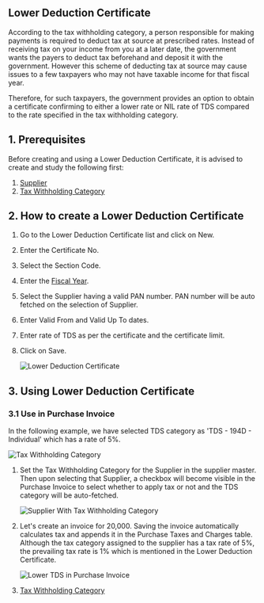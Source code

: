 ## Lower Deduction Certificate

According to the tax withholding category, a person responsible for making payments is required to deduct tax at source at prescribed rates. Instead of receiving tax on your income from you at a later date, the government wants the payers to deduct tax beforehand and deposit it with the government. However this scheme of deducting tax at source may cause issues to a few taxpayers who may not have taxable income for that fiscal year.

Therefore, for such taxpayers, the government provides an option to obtain a certificate confirming to either a lower rate or NIL rate of TDS compared to the rate specified in the tax withholding category.

## 1\. Prerequisites

Before creating and using a Lower Deduction Certificate, it is advised to create and study the following first:

1.  [Supplier](https://docs.erpnext.com/docs/v13/user/manual/en/buying/supplier)
2.  [Tax Withholding Category](https://docs.erpnext.com/docs/v13/user/manual/en/accounts/tax-withholding-category)

## 2\. How to create a Lower Deduction Certificate

1.  Go to the Lower Deduction Certificate list and click on New.
2.  Enter the Certificate No.
3.  Select the Section Code.
4.  Enter the [Fiscal Year](https://docs.erpnext.com/docs/v13/user/manual/en/accounts/fiscal-year).
5.  Select the Supplier having a valid PAN number. PAN number will be auto fetched on the selection of Supplier.
6.  Enter Valid From and Valid Up To dates.
7.  Enter rate of TDS as per the certificate and the certificate limit.
8.  Click on Save.
    
    ![Lower Deduction Certificate](https://docs.erpnext.com/files/lower-deduction-certificate.png)
    

## 3\. Using Lower Deduction Certificate

### 3.1 Use in Purchase Invoice

In the following example, we have selected TDS category as 'TDS - 194D - Individual' which has a rate of 5%.

![Tax Withholding Category](https://docs.erpnext.com/files/tax-withholding-category.png)

1.  Set the Tax Withholding Category for the Supplier in the supplier master. Then upon selecting that Supplier, a checkbox will become visible in the Purchase Invoice to select whether to apply tax or not and the TDS category will be auto-fetched.
    
    ![Supplier With Tax Withholding Category](https://docs.erpnext.com/files/supplier-with-tax-withholding-category.png)
    
2.  Let's create an invoice for 20,000. Saving the invoice automatically calculates tax and appends it in the Purchase Taxes and Charges table. Although the tax category assigned to the supplier has a tax rate of 5%, the prevailing tax rate is 1% which is mentioned in the Lower Deduction Certificate.
    
    ![Lower TDS in Purchase Invoice](https://docs.erpnext.com/files/lower-tax-withholding-in-purchase-invoice.png)
    

1.  [Tax Withholding Category](https://docs.erpnext.com/docs/v13/user/manual/en/accounts/tax-withholding-category)